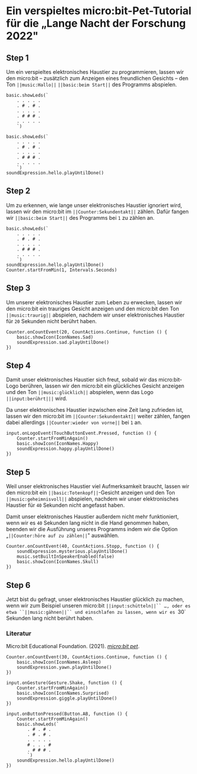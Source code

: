 # Ein verspieltes micro:bit-Pet-Tutorial für die „Lange Nacht der Forschung 2022"

## Step 1
Um ein verspieltes elektronisches Haustier zu programmieren, lassen wir den micro:bit – zusätzlich zum Anzeigen eines freundlichen Gesichts – den Ton ``||music:Hallo||`` ``||basic:beim Start||`` des Programms abspielen.

```template
basic.showLeds(`
    . . . . .
    . # . # .
    . . . . .
    . # # # .
    . . . . .
    `)
```

```blocks
basic.showLeds(`
    . . . . .
    . # . # .
    . . . . .
    . # # # .
    . . . . .
    `)
soundExpression.hello.playUntilDone()
```

## Step 2
Um zu erkennen, wie lange unser elektronisches Haustier ignoriert wird, lassen wir den micro:bit im ``||Counter:Sekundentakt||`` zählen. Dafür fangen wir ``||basic:beim Start||`` des Programms bei `1` zu zählen an.

```blocks
basic.showLeds(`
    . . . . .
    . # . # .
    . . . . .
    . # # # .
    . . . . .
    `)
soundExpression.hello.playUntilDone()
Counter.startFromMin(1, Intervals.Seconds)
```

## Step 3
Um unserer elektronisches Haustier zum Leben zu erwecken, lassen wir den micro:bit ein trauriges Gesicht anzeigen und den micro:bit den Ton ``||music:traurig||`` abspielen, nachdem wir unser elektronisches Haustier für `20` Sekunden nicht berührt haben.

```block
Counter.onCountEvent(20, CountActions.Continue, function () {
    basic.showIcon(IconNames.Sad)
    soundExpression.sad.playUntilDone()
})
```

## Step 4
Damit unser elektronisches Haustier sich freut, sobald wir das micro:bit-Logo berühren, lassen wir den micro:bit ein glückliches Gesicht anzeigen und den Ton ``||music:glücklich||`` abspielen, wenn das Logo ``||input:berührt|||`` wird.

Da unser elektronisches Haustier inzwischen eine Zeit lang zufrieden ist, lassen wir den micro:bit im ``||Counter:Sekundentakt||`` weiter zählen, fangen dabei allerdings ``||Counter:wieder von vorne||`` bei `1` an.

```block
input.onLogoEvent(TouchButtonEvent.Pressed, function () {
    Counter.startFromMinAgain()
    basic.showIcon(IconNames.Happy)
    soundExpression.happy.playUntilDone()
})
```

## Step 5
Weil unser elektronisches Haustier viel Aufmerksamkeit braucht, lassen wir den micro:bit ein ``||basic:Totenkopf||``-Gesicht anzeigen und den Ton ``||music:geheimnisvoll||`` abspielen, nachdem wir unser elektronisches Haustier für `40` Sekunden nicht angefasst haben.

Damit unser elektronisches Haustier außerdem nicht mehr funktioniert, wenn wir es `40` Sekunden lang nicht in die Hand genommen haben, beenden wir die Ausführung unseres Programms indem wir die Option „``||Counter:höre auf zu zählen||``" auswählen.

```block
Counter.onCountEvent(40, CountActions.Stopp, function () {
    soundExpression.mysterious.playUntilDone()
    music.setBuiltInSpeakerEnabled(false)
    basic.showIcon(IconNames.Skull)
})
```

## Step 6
Jetzt bist du gefragt, unser elektronisches Haustier glücklich zu machen, wenn wir zum Beispiel unseren micro:bit `||input:schütteln||`` …, oder es etwa ``||music:gähnen||`` und einschlafen zu lassen, wenn wir es `30` Sekunden lang nicht berührt haben.

### Literatur
Micro:bit Educational Foundation. (2021). _[micro:bit pet](https://www.microbit.org/projects/make-it-code-it/microbit-pet/)_.

```ghost
Counter.onCountEvent(30, CountActions.Continue, function () {
    basic.showIcon(IconNames.Asleep)
    soundExpression.yawn.playUntilDone()
})

input.onGesture(Gesture.Shake, function () {
    Counter.startFromMinAgain()
    basic.showIcon(IconNames.Surprised)
    soundExpression.giggle.playUntilDone()
})

input.onButtonPressed(Button.AB, function () {
    Counter.startFromMinAgain()
    basic.showLeds(`
        . # . # .
        . # . # .
        . . . . .
        # . . . #
        . # # # .
        `)
    soundExpression.hello.playUntilDone()
})
```

<script src="https://makecode.com/gh-pages-embed.js"></script><script>makeCodeRender("{{ site.makecode.home_url }}", "{{ site.github.owner_name }}/{{ site.github.repository_name }}");</script>